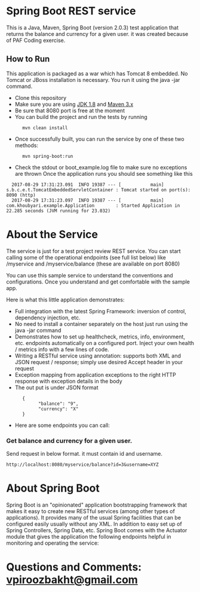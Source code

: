 # Spring Boot REST service

This is a Java, Maven, Spring Boot (version 2.0.3) test application that returns the balance and currency for a given user. it was created because of PAF Coding exercise.

## How to Run
This application is packaged as a war which has Tomcat 8 embedded. No Tomcat or JBoss installation is necessary. You run it using the java -jar command.
* Clone this repository
* Make sure you are using [JDK 1.8](https://www.java.com/en/download/) and [Maven 3.x](https://maven.apache.org/)
* Be sure that 8080 port is free at the moment
* You can build the project and run the tests by running 
```
      mvn clean install
```
* Once successfully built, you can run the service by one of these two methods:
```
      mvn spring-boot:run 
```       
* Check the stdout or boot_example.log file to make sure no exceptions are thrown 
Once the application runs you should see something like this
```
  2017-08-29 17:31:23.091  INFO 19387 --- [           main] s.b.c.e.t.TomcatEmbeddedServletContainer : Tomcat started on port(s): 8090 (http)
  2017-08-29 17:31:23.097  INFO 19387 --- [           main] com.khoubyari.example.Application        : Started Application in 22.285 seconds (JVM running for 23.032)
```
# About the Service
The service is just for a test project review REST service. 
You can start calling some of the operational endpoints (see full list below) like /myservice and /myservice/balance (these are available on port 8080)

You can use this sample service to understand the conventions and configurations. Once you understand and get comfortable with the sample app.

Here is what this little application demonstrates:

* Full integration with the latest Spring Framework: inversion of control, dependency injection, etc.
* No need to install a container separately on the host just run using the java -jar command
* Demonstrates how to set up healthcheck, metrics, info, environment, etc. endpoints automatically on a configured port. Inject your own health / metrics info with a few lines of code.
* Writing a RESTful service using annotation: supports both XML and JSON request / response; simply use desired Accept header in your request
* Exception mapping from application exceptions to the right HTTP response with exception details in the body
* The out put is under JSON format
```
      {
            "balance": "9",
            "currency": "X"
      }
```
* Here are some endpoints you can call:
### Get balance and currency for a given user.
Send request in below format. it must contain id and username.
```
http://localhost:8080/myservice/balance?id=3&username=XYZ
```
# About Spring Boot
Spring Boot is an "opinionated" application bootstrapping framework that makes it easy to create new RESTful services (among other types of applications). It provides many of the usual Spring facilities that can be configured easily usually without any XML. In addition to easy set up of Spring Controllers, Spring Data, etc. Spring Boot comes with the Actuator module that gives the application the following endpoints helpful in monitoring and operating the service:
# Questions and Comments: vpiroozbakht@gmail.com
